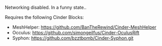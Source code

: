Networking disabled.  In a funny state..

Requires the following Cinder Blocks:
* MeshHelper: https://github.com/BanTheRewind/Cinder-MeshHelper
* Occulus: https://github.com/simongeilfus/Cinder-OculusRift
* Syphon: https://github.com/bzztbomb/Cinder-Syphon.git

